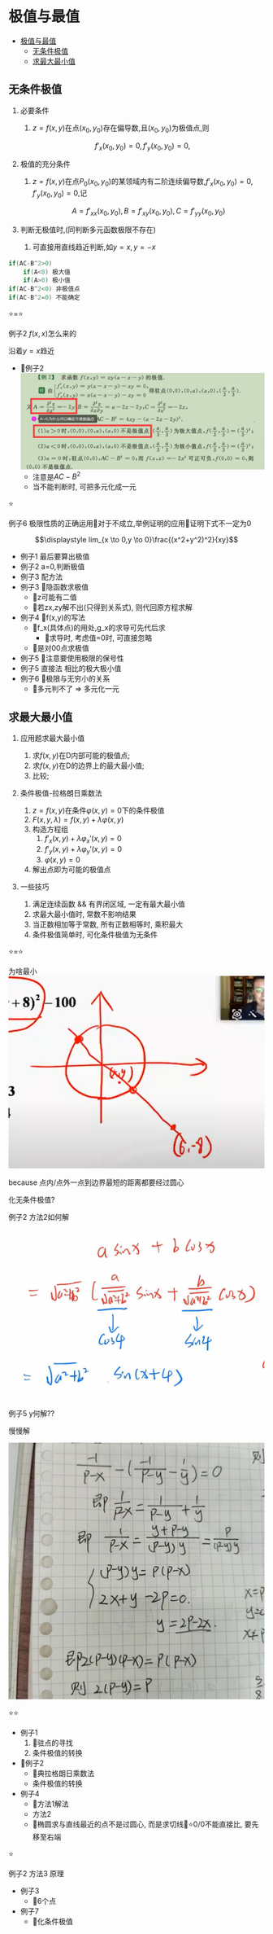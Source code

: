# 极值与最值

- [极值与最值](#极值与最值)
  - [无条件极值](#无条件极值)
  - [求最大最小值](#求最大最小值)

## 无条件极值

1. 必要条件
   1. $z=f(x,y)$在点$(x_0,y_0)$存在偏导数,且$(x_0,y_0)$为极值点,则

    $$f'_x(x_0,y_0)=0,f'_y(x_0,y_0)=0,$$

2. 极值的充分条件
   1. $z=f(x,y)$在点$P_0(x_0,y_0)$的某领域内有二阶连续偏导数,$f'_x(x_0,y_0)=0,f'_y(x_0,y_0)=0$,记

        $$A=f'_{xx}(x_0,y_0),B=f'_{xy}(x_0,y_0),C=f'_{yy}(x_0,y_0)$$

3. 判断无极值时,(同判断多元函数极限不存在)
   1. 可直接用直线趋近判断,如$y=x,y=-x$

```c
if(AC-B^2>0)
    if(A<0) 极大值
    if(A>0) 极小值
if(AC-B^2<0) 非极值点
if(AC-B^2=0) 不能确定
```

⭐=⭐

例子2 $f(x,x)$怎么来的

沿着$y=x$趋近

- 💚例子2![20221114171909](https://raw.githubusercontent.com/Logible/Image/main/note_image/20221114171909.png)
  - 注意是$AC-B^2$
  - 当不能判断时, 可把多元化成一元

⭐

例子6 极限性质的正确运用🏀对于不成立,举例证明的应用🏀证明下式不一定为0

   $$\displaystyle lim_{x \to 0,y \to 0}\frac{(x^2+y^2)^2}{xy}$$

- 例子1 最后要算出极值
- 例子2 a=0,判断极值
- 例子3 配方法
- 例子3 💚隐函数求极值
  - 💚z可能有二值
  - 💚若zx,zy解不出(只得到关系式), 则代回原方程求解
- 例子4 💚f(x,y)的写法
  - 💚f_x(具体点)的用处,g_x的求导可先代后求
    - 💚求导时, 考虑值=0时, 可直接忽略
  - 🏀是对00点求极值
- 例子5 💚注意要使用极限的保号性
- 例子5 直接法 相比的极大极小值
- 例子6 💚极限与无穷小的关系
  - 💚多元判不了 => 多元化一元

## 求最大最小值

1. 应用题求最大最小值
   1. 求$f(x,y)$在D内部可能的极值点;
   2. 求$f(x,y)$在D的边界上的最大最小值;
   3. 比较;

2. 条件极值-拉格朗日乘数法
   1. $z=f(x,y)$在条件$\varphi(x,y)=0$下的条件极值
   2. $F(x,y,\lambda )=f(x,y)+\lambda \varphi(x,y)$
   3. 构造方程组
      1. $f'_x(x,y)+ \lambda \varphi_x'(x,y) =0$
      1. $f'_y(x,y)+ \lambda \varphi_y'(x,y) =0$
      1. $\varphi(x,y)=0$
   4. 解出点即为可能的极值点

3. 一些技巧
   1. 满足连续函数 && 有界闭区域, 一定有最大最小值
   2. 求最大最小值时, 常数不影响结果
   3. 当正数相加等于常数, 所有正数相等时, 乘积最大
   4. 条件极值简单时, 可化条件极值为无条件

⭐=⭐

为啥最小![20220923160022](https://raw.githubusercontent.com/Logible/Image/main/note_image/20220923160022.png)

because 点内/点外一点到边界最短的距离都要经过圆心

化无条件极值?

例子2 方法2如何解

![9ab0c6a5b5c15d51aa5f51f1d9360dd](https://raw.githubusercontent.com/Logible/Image/main/note_image/9ab0c6a5b5c15d51aa5f51f1d9360dd.jpg)

例子5 y何解??

慢慢解

![9bfec49ae764edfba58b7021a4aa413](https://raw.githubusercontent.com/Logible/Image/main/note_image/9bfec49ae764edfba58b7021a4aa413.jpg)

⭐⭐

- 例子1
  1. 💚驻点的寻找
  2. 条件极值的转换
- 💚例子2
  - 💚典拉格朗日乘数法
  - 条件极值的转换
- 例子4
  - 💚方法1解法
  - 方法2
  - 🏀椭圆求与直线最近的点不是过圆心, 而是求切线🏀⭐0/0不能直接比, 要先移至右端

⭐

例子2 方法3 原理

- 例子3
  - 🏀6个点
- 例子7
  - 💚化条件极值
